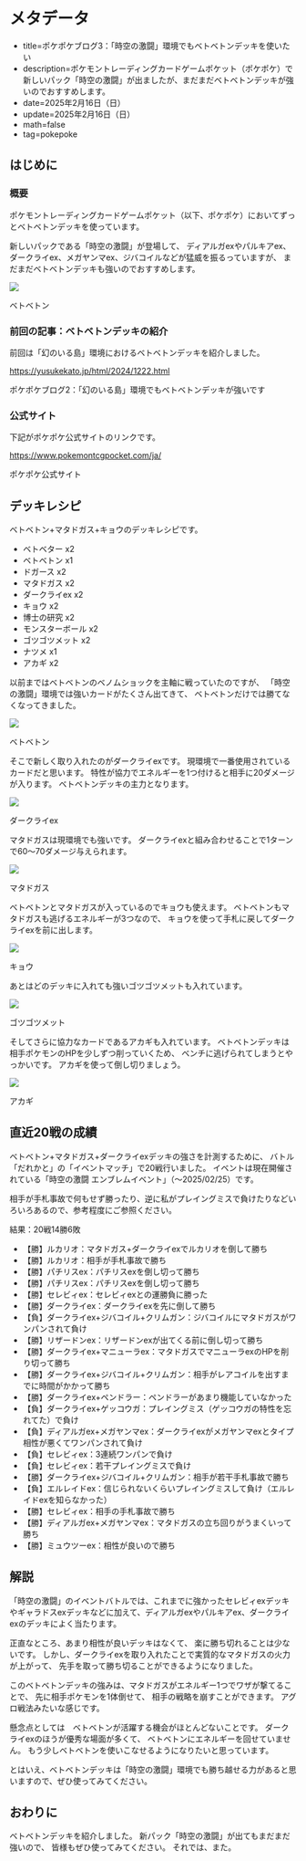 # メタデータ
- title=ポケポケブログ3：「時空の激闘」環境でもベトベトンデッキを使いたい
- description=ポケモントレーディングカードゲームポケット（ポケポケ）で新しいパック「時空の激闘」が出ましたが、まだまだベトベトンデッキが強いのでおすすめします。
- date=2025年2月16日（日）
- update=2025年2月16日（日）
- math=false
- tag=pokepoke

## はじめに

### 概要

ポケモントレーディングカードゲームポケット（以下、ポケポケ）においてずっとベトベトンデッキを使っています。

新しいパックである「時空の激闘」が登場して、
ディアルガexやパルキアex、
ダークライex、メガヤンマex、ジバコイルなどが猛威を振るっていますが、
まだまだベトベトンデッキも強いのでおすすめします。

![](../../images/2024/20241216_1.jpg)

ベトベトン

### 前回の記事：ベトベトンデッキの紹介
前回は「幻のいる島」環境におけるベトベトンデッキを紹介しました。

https://yusukekato.jp/html/2024/1222.html

ポケポケブログ2：「幻のいる島」環境でもベトベトンデッキが強いです

### 公式サイト

下記がポケポケ公式サイトのリンクです。

https://www.pokemontcgpocket.com/ja/

ポケポケ公式サイト

## デッキレシピ
ベトベトン+マタドガス+キョウのデッキレシピです。

- ベトベター x2
- ベトベトン x1
- ドガース x2
- マタドガス x2
- ダークライex x2
- キョウ x2
- 博士の研究 x2
- モンスターボール x2
- ゴツゴツメット x2
- ナツメ x1
- アカギ x2

以前まではベトベトンのベノムショックを主軸に戦っていたのですが、
「時空の激闘」環境では強いカードがたくさん出てきて、
ベトベトンだけでは勝てなくなってきました。

![](../../images/2024/20241216_1.jpg)

ベトベトン

そこで新しく取り入れたのがダークライexです。
現環境で一番使用されているカードだと思います。
特性が協力でエネルギーを1つ付けると相手に20ダメージが入ります。
ベトベトンデッキの主力となります。

![](../../images/2025/20250216_01.jpg)

ダークライex

マタドガスは現環境でも強いです。
ダークライexと組み合わせることで1ターンで60～70ダメージ与えられます。

![](../../images/2024/20241216_2.jpg)

マタドガス

ベトベトンとマタドガスが入っているのでキョウも使えます。
ベトベトンもマタドガスも逃げるエネルギーが3つなので、
キョウを使って手札に戻してダークライexを前に出します。

![](../../images/2024/20241216_3.jpg)

キョウ

あとはどのデッキに入れても強いゴツゴツメットも入れています。

![](../../images/2025/20250216_02.jpg)

ゴツゴツメット

そしてさらに協力なカードであるアカギも入れています。
ベトベトンデッキは相手ポケモンのHPを少しずつ削っていくため、
ベンチに逃げられてしまうとやっかいです。
アカギを使って倒し切りましょう。

![](../../images/2025/20250216_03.jpg)

アカギ

## 直近20戦の成績
ベトベトン+マタドガス+ダークライexデッキの強さを計測するために、
バトル「だれかと」の「イベントマッチ」で20戦行いました。
イベントは現在開催されている「時空の激闘 エンブレムイベント」（～2025/02/25）です。

相手が手札事故で何もせず勝ったり、逆に私がプレイングミスで負けたりなどいろいろあるので、参考程度にご参照ください。

結果：20戦14勝6敗

- 【勝】ルカリオ：マタドガス+ダークライexでルカリオを倒して勝ち
- 【勝】ルカリオ：相手が手札事故で勝ち
- 【勝】パチリスex：パチリスexを倒し切って勝ち
- 【勝】パチリスex：パチリスexを倒し切って勝ち
- 【勝】セレビィex：セレビィexとの運勝負に勝った
- 【勝】ダークライex：ダークライexを先に倒して勝ち
- 【負】ダークライex+ジバコイル+クリムガン：ジバコイルにマタドガスがワンパンされて負け
- 【勝】リザードンex：リザードンexが出てくる前に倒し切って勝ち
- 【勝】ダークライex+マニューラex：マタドガスでマニューラexのHPを削り切って勝ち
- 【勝】ダークライex+ジバコイル+クリムガン：相手がレアコイルを出すまでに時間がかかって勝ち
- 【勝】ダークライex+ペンドラー：ペンドラーがあまり機能していなかった
- 【負】ダークライex+ゲッコウガ：プレイングミス（ゲッコウガの特性を忘れてた）で負け
- 【負】ディアルガex+メガヤンマex：ダークライexがメガヤンマexとタイプ相性が悪くてワンパンされて負け
- 【負】セレビィex：3連続ワンパンで負け
- 【負】セレビィex：若干プレイングミスで負け
- 【勝】ダークライex+ジバコイル+クリムガン：相手が若干手札事故で勝ち
- 【負】エルレイドex：信じられないくらいプレイングミスして負け（エルレイドexを知らなかった）
- 【勝】セレビィex：相手の手札事故で勝ち
- 【勝】ディアルガex+メガヤンマex：マタドガスの立ち回りがうまくいって勝ち
- 【勝】ミュウツーex：相性が良いので勝ち

## 解説
「時空の激闘」のイベントバトルでは、これまでに強かったセレビィexデッキやギャラドスexデッキなどに加えて、ディアルガexやパルキアex、ダークライexのデッキによく当たります。

正直なところ、あまり相性が良いデッキはなくて、
楽に勝ち切れることは少ないです。
しかし、ダークライexを取り入れたことで実質的なマタドガスの火力が上がって、
先手を取って勝ち切ることができるようになりました。

このベトベトンデッキの強みは、マタドガスがエネルギー1つでワザが撃てることで、
先に相手ポケモンを1体倒せて、
相手の戦略を崩すことができます。
アグロ戦法みたいな感じです。

懸念点としては　ベトベトンが活躍する機会がほとんどないことです。
ダークライexのほうが優秀な場面が多くて、
ベトベトンにエネルギーを回せていません。
もう少しベトベトンを使いこなせるようになりたいと思っています。

とはいえ、ベトベトンデッキは「時空の激闘」環境でも勝ち越せる力があると思いますので、ぜひ使ってみてください。

## おわりに

ベトベトンデッキを紹介しました。
新パック「時空の激闘」が出てもまだまだ強いので、
皆様もぜひ使ってみてください。
それでは、また。